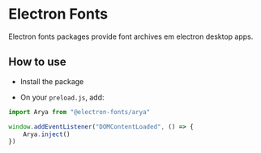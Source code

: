 # Electron Fonts

Electron fonts packages provide font archives em electron desktop apps.

## How to use

* Install the package

* On your `preload.js`, add:

```ts
import Arya from "@electron-fonts/arya"

window.addEventListener("DOMContentLoaded", () => {
    Arya.inject()
})
```